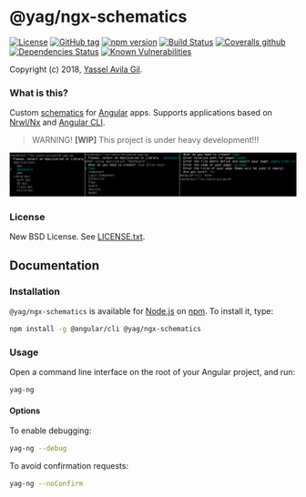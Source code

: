 @yag/ngx-schematics
=====

[![License](https://img.shields.io/badge/license-BSD%203--Clause-green.svg?style=flat-square)](https://raw.githubusercontent.com/yasselavila/ngx-schematics/master/LICENSE.txt)
[![GitHub tag](https://img.shields.io/github/tag/yasselavila/ngx-schematics.svg?style=flat-square)](https://github.com/yasselavila/ngx-schematics/releases)
[![npm version](http://img.shields.io/npm/v/@yag/ngx-schematics.svg?style=flat-square)](https://npmjs.org/package/@yag/ngx-schematics)
[![Build Status](https://img.shields.io/travis/yasselavila/ngx-schematics.svg?style=flat-square)](https://travis-ci.org/yasselavila/ngx-schematics)
[![Coveralls github](https://img.shields.io/coveralls/github/yasselavila/ngx-schematics/master.svg?style=flat-square)](https://coveralls.io/r/yasselavila/ngx-schematics?branch=master)
[![Dependencies Status](https://david-dm.org/yasselavila/ngx-schematics.svg?style=flat-square)](https://david-dm.org/yasselavila/ngx-schematics)
[![Known Vulnerabilities](https://snyk.io/test/github/yasselavila/ngx-schematics/badge.svg)](https://snyk.io/test/github/yasselavila/ngx-schematics)

Copyright (c) 2018, [Yassel Avila Gil](http://yasselavila.com).

### What is this?

Custom [schematics](https://blog.angular.io/schematics-an-introduction-dc1dfbc2a2b2) for [Angular](https://angular.io/) apps. Supports applications based on [Nrwl/Nx](https://nrwl.io/nx) and [Angular CLI](https://github.com/angular/angular-cli).

> WARNING! **[WIP]** This project is under heavy development!!!

![Console Screenshots](https://github.com/yasselavila/ngx-schematics/blob/develop/doc/img/console-screenshots.png?raw=true)

### License

New BSD License. See [LICENSE.txt](./LICENSE.txt).

## Documentation

### Installation

`@yag/ngx-schematics` is available for [Node.js](http://npmjs.org) on [npm](http://npmjs.org). To install it, type:

```bash
npm install -g @angular/cli @yag/ngx-schematics
```

### Usage

Open a command line interface on the root of your Angular project, and run:

```bash
yag-ng
```

#### Options

To enable debugging:

```bash
yag-ng --debug
```

To avoid confirmation requests:

```bash
yag-ng --noConfirm
```
